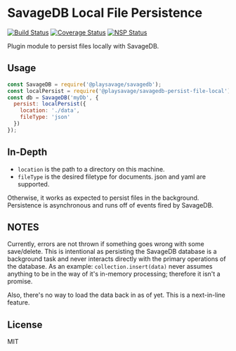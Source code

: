 # SavageDB Local File Persistence
[![Build Status](https://travis-ci.org/playsavage/savagedb-persist-file-local.svg?branch=master)](https://travis-ci.org/playsavage/savagedb-persist-file-local)
[![Coverage Status](https://coveralls.io/repos/github/playsavage/savagedb-persist-file-local/badge.svg?branch=master)](https://coveralls.io/github/playsavage/savagedb-persist-file-local?branch=master)
[![NSP Status](https://nodesecurity.io/orgs/playsavage/projects/5a453489-4846-4926-b50f-df15021fabc3/badge)](https://nodesecurity.io/orgs/playsavage/projects/5a453489-4846-4926-b50f-df15021fabc3)

Plugin module to persist files locally with SavageDB.

## Usage
```JavaScript
const SavageDB = require('@playsavage/savagedb');
const localPersist = require('@playsavage/savagedb-persist-file-local');
const db = SavageDB('myDb', {
  persist: localPersist({
    location: './data',
    fileType: 'json'
  })
});
```

## In-Depth
- ``location`` is the path to a directory on this machine.
- ``fileType`` is the desired filetype for documents. json and yaml are supported.

Otherwise, it works as expected to persist files in the background. Persistence is asynchronous and
runs off of events fired by SavageDB.

## NOTES
Currently, errors are not thrown if something goes wrong with some save/delete. This is intentional
as persisting the SavageDB database is a background task and never interacts directly with the
primary operations of the database. As an example: ``collection.insert(data)`` never assumes
anything to be in the way of it's in-memory processing; therefore it isn't a promise.

Also, there's no way to load the data back in as of yet. This is a next-in-line feature.

## License
MIT

